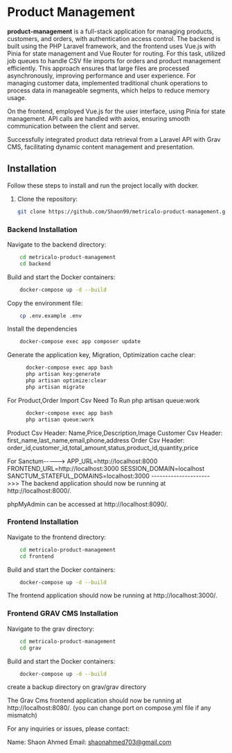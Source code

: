 # Product Management

**product-management** is a full-stack application for managing products, customers, and orders, with authentication access control. The backend is built using the PHP Laravel framework, and the frontend uses Vue.js with Pinia for state management and Vue Router for routing.
For this task, utilized job queues to handle CSV file imports for orders and product management efficiently. This approach ensures that large files are processed asynchronously, improving performance and user experience. For managing customer data, implemented traditional chunk operations to process data in manageable segments, which helps to reduce memory usage.

On the frontend, employed Vue.js for the user interface, using Pinia for state management. API calls are handled with axios, ensuring smooth communication between the client and server.

Successfully integrated product data retrieval from a Laravel API with Grav CMS, facilitating dynamic content management and presentation.

## Installation

Follow these steps to install and run the project locally with docker.

1. Clone the repository:

   ```bash
   git clone https://github.com/Shaon99/metricalo-product-management.git
   ```

### Backend Installation

Navigate to the backend directory:

```bash
    cd metricalo-product-management
    cd backend
```

Build and start the Docker containers:

```bash
    docker-compose up -d --build
```

Copy the environment file:

```bash
    cp .env.example .env
```

Install the dependencies

```bash
    docker-compose exec app composer update
```

Generate the application key, Migration, Optimization cache clear:

```bash
      docker-compose exec app bash
      php artisan key:generate
      php artisan optimize:clear
      php artisan migrate
```

For Product,Order Import Csv Need To Run php artisan queue:work

```bash
      docker-compose exec app bash
      php artisan queue:work
```

Product Csv Header: Name,Price,Description,Image
Customer Csv Header: first_name,last_name,email,phone,address
Order Csv Header: order_id,customer_id,total_amount,status,product_id,quantity,price

For Sanctum----->
APP_URL=http://localhost:8000
FRONTEND_URL=http://localhost:3000
SESSION_DOMAIN=localhost
SANCTUM_STATEFUL_DOMAINS=localhost:3000
--------------------->>>
The backend application should now be running at http://localhost:8000/.

phpMyAdmin can be accessed at http://localhost:8090/.

### Frontend Installation

Navigate to the frontend directory:

```bash
    cd metricalo-product-management
    cd frontend
```

Build and start the Docker containers:

```bash
    docker-compose up -d --build
```

The frontend application should now be running at http://localhost:3000/.


### Frontend GRAV CMS Installation

Navigate to the grav directory:

```bash
    cd metricalo-product-management
    cd grav
```

Build and start the Docker containers:

```bash
    docker-compose up -d --build
```
create a backup directory on grav/grav directory

The Grav Cms frontend application should now be running at http://localhost:8080/. (you can change port on compose.yml file if any mismatch)


For any inquiries or issues, please contact:

Name: Shaon Ahmed
Email: shaonahmed703@gmail.com
